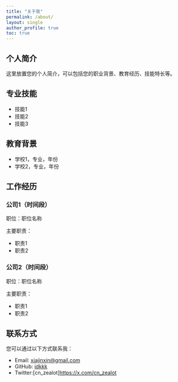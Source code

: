 ```yaml
---
title: "关于我"
permalink: /about/
layout: single
author_profile: true
toc: true
---
```


## 个人简介

这里放置您的个人简介，可以包括您的职业背景、教育经历、技能特长等。

## 专业技能

- 技能1
- 技能2
- 技能3

## 教育背景

- 学校1，专业，年份
- 学校2，专业，年份

## 工作经历

### 公司1（时间段）

职位：职位名称

主要职责：
- 职责1
- 职责2

### 公司2（时间段）

职位：职位名称

主要职责：
- 职责1
- 职责2

## 联系方式

您可以通过以下方式联系我：

- Email: xiajinxin@gmail.com
- GitHub: [idkkk](https://github.com/idkkk)
- Twitter:[cn_zealot]https://x.com/cn_zealot